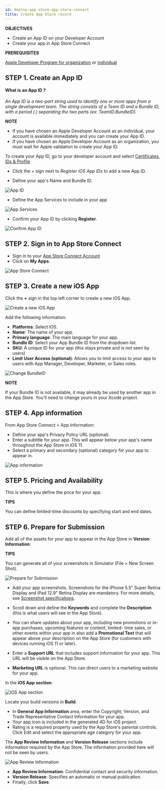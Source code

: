 ```yaml
---
id: deploy-app-store-app-store-connect
title: Create App Store record
---
```


<div markdown="1" class = "objectives">

**OBJECTIVES**

* Create an App ID on your Developer Account
* Create your app in App Store Connect

</div>

<div markdown="1" class = "prerequisites">
	
**PREREQUISITES**

[Apple Developer Program for organization](register-apple-developer-program-organization.html) or [individual](register-apple-developer-program-individual.html)

</div>


## STEP 1. Create an App ID

#### What is an App ID ?

*An App ID is a two-part string used to identify one or more apps from a single development team. The string consists of a Team ID and a Bundle ID, with a period (.) separating the two parts (ex: TeamID.BundleID).*

<div markdown="1" class = "tips">

**NOTE**
 
* If you have chosen an Apple Developer Account as an individual, your account is available immediately and you can create your App ID.
* If you have chosen an Apple Developer Account as an organization, you must wait for Apple validation to create your App ID.

</div>

To create your App ID, go to your developer account and select [Certificates, IDs & Profile](https://developer.apple.com/account/ios/identifier/bundle)

* Click the + sign next to *Register iOS App IDs* to add a new App ID. 

* Define your app's Name and Bundle ID. 

![App ID](assets/en/deploy-app-store/Developer-account-App-ID.png)

* Define the App Services to include in your app

![App Services](assets/en/deploy-app-store/App-Services-to-include.png)

* Confirm your App ID by clicking **Register**.

![Confirm App ID](assets/en/deploy-app-store/Confirm-App-ID.png)

## STEP 2. Sign in to App Store Connect

* Sign in to your [App Store Connect Account](https://appstoreconnect.apple.com)
* Click on **My Apps**.

![App Store Connect](assets/en/deploy-app-store/App-Store-Connect-home-page.png)

## STEP 3. Create a new iOS App

Click the **+** sign in the top left corner to create a new iOS App. 

![Create a new iOS App](assets/en/deploy-app-store/Create-new-iOS-App.png)

Add the following information:

* **Platforms**: Select iOS.
* **Name**: The name of your app.
* **Primary language**: The main language for your app.
* **Bundle ID**: Select your App Bundle ID from the dropdown list.
* **SKU**: A unique ID for your app (this stays private and is not seen by users)
* **Limit User Access (optional)**: Allows you to limit access to your app to users with App Manager, Developer, Marketer, or Sales roles.

![Change BundleID](assets/en/deploy-app-store/Change-BundleID-Xcode-Project.png)

<div markdown="1" class = "tips">

**NOTE**

If your Bundle ID is not available, it may already be used by another app in the App Store. You'll need to change yours in your Xcode project.
</div>

## STEP 4. App information

From App Store Connect > App Information:

* Define your app's Privacy Policy URL (optional).
* Enter a subtitle for your app. This will appear below your app's name throughout the App Store in iOS 11.
* Select a primary and secondary (optional) category for your app to appear in.

![App information](assets/en/deploy-app-store/App-Store-Connect-app-information.png)

## STEP 5. Pricing and Availability

This is where you define the price for your app.

<div markdown="1" class = "tips">

**TIPS**

You can define limited-time discounts by specifying start and end dates.

</div>

## STEP 6. Prepare for Submission

Add all of the assets for your app to appear in the App Store in **Version Information**:

<div markdown="1" class = "tips">

**TIPS**

You can generate all of your screenshots in Simulator (File > New Screen Shot).

</div>

![Prepare for Submission](assets/en/deploy-app-store/Prepare-for-submission-screenshot-description.png)

* Add your app screenshots. Screenshots for the iPhone 5.5" Super Retina Display and iPad 12.9" Retina Display are mandatory. For more details, see [Screenshot specifications](https://help.apple.com/app-store-connect/#/devd274dd925).

* Scroll down and define the **Keywords** and complete the **Description** (this is what users will see in the App Store).
* You can share updates about your app, including new promotions or in-app purchases, upcoming features or content, limited- time sales, or other events within your app in also add a **Promotional Text** that will appear above your description on the App Store (for customers with devices running iOS 11 or later).
* Enter a **Support URL** that includes support information for your app. This URL will be visible on the App Store.
* **Marketing URL** is optional. This can direct users to a marketing website for your app.	

In the **iOS App section**:

![iOS App section](assets/en/deploy-app-store/Prepare-for-submission-build-icon.png)

Locate your build versions in **Build**.

* In **General App Information** area, enter the Copyright, Version, and Trade Representative Contact Information for your app.
* Your app icon is included in the generated 4D for iOS project.
* Rating is a required property used by the App Store's parental controls. Click Edit and select the appropriate age category for your app.

The **App Review Information** and **Version Release** sections include information required by the App Store. The information provided here will not be seen by users.

![App Review Information](assets/en/deploy-app-store/Prepare-for-submission-review-information.png)

* **App Review Information**: Confidential contact and security information. 
* **Version Release**: Specifies an automatic or manual publication.
* Finally, click **Save**.
